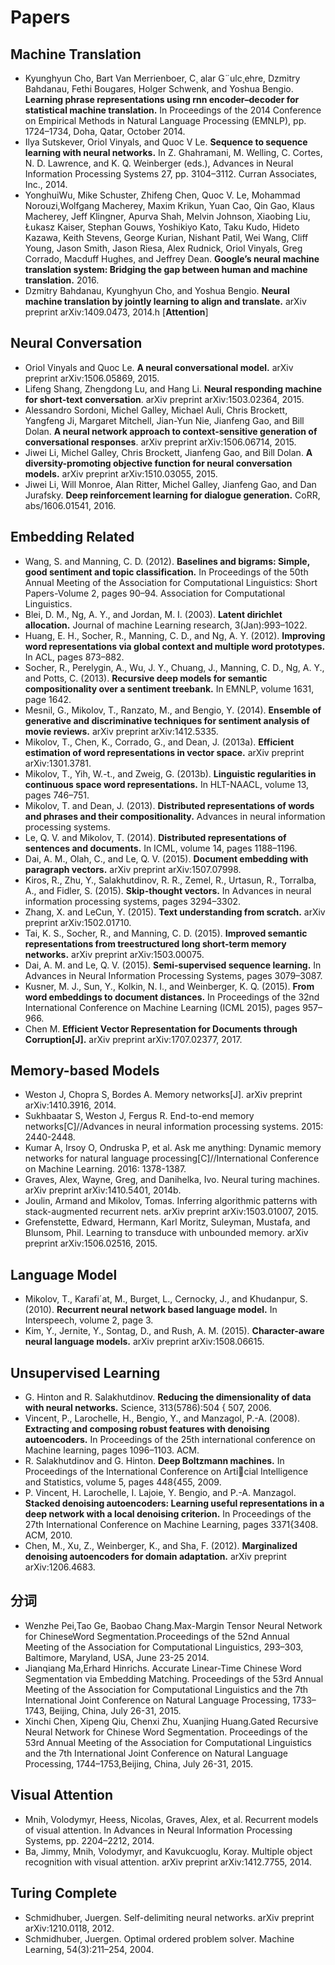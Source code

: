 # Papers

## Machine Translation
- Kyunghyun Cho, Bart Van Merrienboer, C¸ alar G¨ulc¸ehre, Dzmitry Bahdanau, Fethi Bougares, Holger Schwenk, and Yoshua Bengio. **Learning phrase representations using rnn encoder–decoder for statistical machine translation.** In Proceedings of the 2014 Conference on Empirical Methods in Natural Language Processing (EMNLP), pp. 1724–1734, Doha, Qatar, October 2014.
- Ilya Sutskever, Oriol Vinyals, and Quoc V Le. **Sequence to sequence learning with neural networks.** In Z. Ghahramani, M. Welling, C. Cortes, N. D. Lawrence, and K. Q. Weinberger (eds.), Advances in Neural Information Processing Systems 27, pp. 3104–3112. Curran Associates, Inc., 2014.
- YonghuiWu, Mike Schuster, Zhifeng Chen, Quoc V. Le, Mohammad Norouzi,Wolfgang Macherey, Maxim Krikun, Yuan Cao, Qin Gao, Klaus Macherey, Jeff Klingner, Apurva Shah, Melvin Johnson, Xiaobing Liu, Łukasz Kaiser, Stephan Gouws, Yoshikiyo Kato, Taku Kudo, Hideto Kazawa, Keith Stevens, George Kurian, Nishant Patil, Wei Wang, Cliff Young, Jason Smith, Jason Riesa, Alex Rudnick, Oriol Vinyals, Greg Corrado, Macduff Hughes, and Jeffrey Dean. **Google’s neural machine translation system: Bridging the gap between human and machine translation.** 2016.
- Dzmitry Bahdanau, Kyunghyun Cho, and Yoshua Bengio. **Neural machine translation by jointly learning to align and translate.** arXiv preprint arXiv:1409.0473, 2014.h [**Attention**]

## Neural Conversation
- Oriol Vinyals and Quoc Le. **A neural conversational model.** arXiv preprint arXiv:1506.05869, 2015.
- Lifeng Shang, Zhengdong Lu, and Hang Li. **Neural responding machine for short-text conversation**. arXiv preprint arXiv:1503.02364, 2015.
- Alessandro Sordoni, Michel Galley, Michael Auli, Chris Brockett, Yangfeng Ji, Margaret Mitchell, Jian-Yun Nie, Jianfeng Gao, and Bill Dolan. **A neural network approach to context-sensitive generation of conversational responses**. arXiv preprint arXiv:1506.06714, 2015.
- Jiwei Li, Michel Galley, Chris Brockett, Jianfeng Gao, and Bill Dolan. **A diversity-promoting objective function for neural conversation models.** arXiv preprint arXiv:1510.03055, 2015.
- Jiwei Li, Will Monroe, Alan Ritter, Michel Galley, Jianfeng Gao, and Dan Jurafsky. **Deep reinforcement learning for dialogue generation.** CoRR, abs/1606.01541, 2016.

## Embedding Related
- Wang, S. and Manning, C. D. (2012). **Baselines and bigrams: Simple, good sentiment and topic classification.** In Proceedings of the 50th Annual Meeting of the Association for Computational Linguistics: Short Papers-Volume 2, pages 90–94. Association for Computational Linguistics.
- Blei, D. M., Ng, A. Y., and Jordan, M. I. (2003). **Latent dirichlet allocation.** Journal of machine Learning research, 3(Jan):993–1022.
- Huang, E. H., Socher, R., Manning, C. D., and Ng, A. Y. (2012). **Improving word representations via global context and multiple word prototypes.** In ACL, pages 873–882.
- Socher, R., Perelygin, A., Wu, J. Y., Chuang, J., Manning, C. D., Ng, A. Y., and Potts, C. (2013). **Recursive deep models for semantic compositionality over a sentiment treebank.** In EMNLP, volume 1631, page 1642.
- Mesnil, G., Mikolov, T., Ranzato, M., and Bengio, Y. (2014). **Ensemble of generative and discriminative techniques for sentiment analysis of movie reviews.** arXiv preprint arXiv:1412.5335.
- Mikolov, T., Chen, K., Corrado, G., and Dean, J. (2013a). **Efficient estimation of word representations in vector space.** arXiv preprint arXiv:1301.3781.
- Mikolov, T., Yih, W.-t., and Zweig, G. (2013b). **Linguistic regularities in continuous space word representations.** In HLT-NAACL, volume 13, pages 746–751.
- Mikolov, T. and Dean, J. (2013). **Distributed representations of words and phrases and their compositionality.** Advances in neural information processing systems.
- Le, Q. V. and Mikolov, T. (2014). **Distributed representations of sentences and documents.** In ICML, volume 14, pages 1188–1196.
- Dai, A. M., Olah, C., and Le, Q. V. (2015). **Document embedding with paragraph vectors.** arXiv preprint arXiv:1507.07998.
- Kiros, R., Zhu, Y., Salakhutdinov, R. R., Zemel, R., Urtasun, R., Torralba, A., and Fidler, S. (2015). **Skip-thought vectors.** In Advances in neural information processing systems, pages 3294–3302.
- Zhang, X. and LeCun, Y. (2015). **Text understanding from scratch.** arXiv preprint arXiv:1502.01710.
- Tai, K. S., Socher, R., and Manning, C. D. (2015). **Improved semantic representations from treestructured long short-term memory networks.** arXiv preprint arXiv:1503.00075.
- Dai, A. M. and Le, Q. V. (2015). **Semi-supervised sequence learning.** In Advances in Neural Information Processing Systems, pages 3079–3087.
- Kusner, M. J., Sun, Y., Kolkin, N. I., and Weinberger, K. Q. (2015). **From word embeddings to document distances.** In Proceedings of the 32nd International Conference on Machine Learning (ICML 2015), pages 957–966.
- Chen M. **Efficient Vector Representation for Documents through Corruption[J].** arXiv preprint arXiv:1707.02377, 2017.

## Memory-based Models
- Weston J, Chopra S, Bordes A. Memory networks[J]. arXiv preprint arXiv:1410.3916, 2014.
- Sukhbaatar S, Weston J, Fergus R. End-to-end memory networks[C]//Advances in neural information processing systems. 2015: 2440-2448.
- Kumar A, Irsoy O, Ondruska P, et al. Ask me anything: Dynamic memory networks for natural language processing[C]//International Conference on Machine Learning. 2016: 1378-1387.
- Graves, Alex, Wayne, Greg, and Danihelka, Ivo. Neural turing machines. arXiv preprint arXiv:1410.5401, 2014b.
- Joulin, Armand and Mikolov, Tomas. Inferring algorithmic patterns with stack-augmented recurrent nets. arXiv preprint arXiv:1503.01007, 2015.
- Grefenstette, Edward, Hermann, Karl Moritz, Suleyman, Mustafa, and Blunsom, Phil. Learning to transduce with unbounded memory. arXiv preprint arXiv:1506.02516, 2015.

## Language Model
- Mikolov, T., Karafi´at, M., Burget, L., Cernocky, J., and Khudanpur, S. (2010). **Recurrent neural network based language model.** In Interspeech, volume 2, page 3.
- Kim, Y., Jernite, Y., Sontag, D., and Rush, A. M. (2015). **Character-aware neural language models.** arXiv preprint arXiv:1508.06615.

## Unsupervised Learning
- G. Hinton and R. Salakhutdinov. **Reducing the dimensionality of data with neural networks.** Science, 313(5786):504 { 507, 2006.
- Vincent, P., Larochelle, H., Bengio, Y., and Manzagol, P.-A. (2008). **Extracting and composing robust features with denoising autoencoders.** In Proceedings of the 25th international conference on Machine learning, pages 1096–1103. ACM.
- R. Salakhutdinov and G. Hinton. **Deep Boltzmann machines.** In Proceedings of the International Conference on Articial Intelligence and Statistics, volume 5, pages 448{455, 2009.
- P. Vincent, H. Larochelle, I. Lajoie, Y. Bengio, and P.-A. Manzagol. **Stacked denoising autoencoders: Learning useful representations in a deep network with a local denoising criterion.** In Proceedings of the 27th International Conference on Machine Learning, pages 3371{3408. ACM, 2010.
- Chen, M., Xu, Z., Weinberger, K., and Sha, F. (2012). **Marginalized denoising autoencoders for domain adaptation.** arXiv preprint arXiv:1206.4683.

## 分词
- Wenzhe Pei,Tao Ge, Baobao Chang.Max-Margin Tensor Neural Network for ChineseWord Segmentation.Proceedings of the 52nd Annual Meeting of the Association for Computational Linguistics, 293–303, Baltimore, Maryland, USA, June 23-25 2014.
- Jianqiang Ma,Erhard Hinrichs. Accurate Linear-Time Chinese Word Segmentation via Embedding Matching. Proceedings of the 53rd Annual Meeting of the Association for Computational Linguistics and the 7th International Joint Conference on Natural Language Processing, 1733–1743, Beijing, China, July 26-31, 2015.
- Xinchi Chen, Xipeng Qiu, Chenxi Zhu, Xuanjing Huang.Gated Recursive Neural Network for Chinese Word Segmentation. Proceedings of the 53rd Annual Meeting of the Association for Computational Linguistics and the 7th International Joint Conference on Natural Language Processing, 1744–1753,Beijing, China, July 26-31, 2015.

## Visual Attention
- Mnih, Volodymyr, Heess, Nicolas, Graves, Alex, et al. Recurrent models of visual attention. In Advances in Neural Information Processing Systems, pp. 2204–2212, 2014.
- Ba, Jimmy, Mnih, Volodymyr, and Kavukcuoglu, Koray. Multiple object recognition with visual attention. arXiv preprint arXiv:1412.7755, 2014.

## Turing Complete
- Schmidhuber, Juergen. Self-delimiting neural networks. arXiv preprint arXiv:1210.0118, 2012.
- Schmidhuber, Juergen. Optimal ordered problem solver. Machine Learning, 54(3):211–254, 2004.
